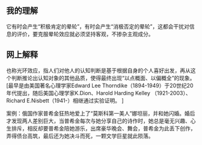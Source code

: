 ## 我的理解

它有时会产生“积极肯定的晕轮”，有时会产生“消极否定的晕轮”，这都会干扰对信息的评价，要克服晕轮效应就必须坚持客观，不掺杂主观成分。

## 网上解释

也称光环效应，指人们对他人的认知判断是基于根据自身的个人喜好出发，再从这个判断推论出认知对象的其他品质，使得最终出现“以点概面、以偏概全”的现象。[最早是由美国著名心理学家Edward Lee Thorndike（1894-1949）于20世纪20年代提出，随后美国心理学家K.Dion、Harold Harding Kelley （1921-2003）、Richard E.Nisbett（1941-）相继通过实验证明。 ]

案例：俄国作家普希金狂热地爱上了“莫斯科第一美人”娜坦丽，并和她闪婚。婚后才发现两人差别巨大，当普希金每次与她分享自己的诗作时，她总是毫无兴趣、心生排斥，相反却要普希金陪她游乐，出席豪华晚会、舞会，普希金为此丢下创作，弄得债台高筑，最后还为她决斗而死，一颗文学巨星就此陨落。

